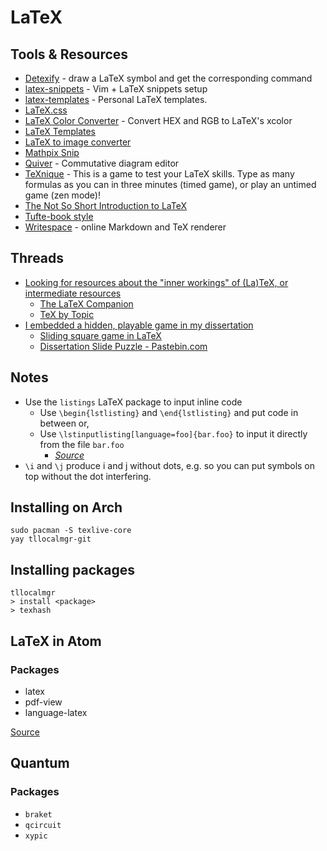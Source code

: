 # LaTeX

## Tools & Resources
- [Detexify](http://detexify.kirelabs.org/classify.html) - draw a LaTeX symbol and get the corresponding command
- [latex-snippets](https://github.com/gillescastel/latex-snippets) - Vim + LaTeX snippets setup
- [latex-templates](https://github.com/jleightcap/LaTeX-Templates) - Personal LaTeX templates.
- [LaTeX.css](https://latex.vercel.app/)
- [LaTeX Color Converter](https://mmoredo.github.io/latex-color-converter/) - Convert HEX and RGB to LaTeX's xcolor
- [LaTeX Templates](http://latextemplates.com/)
- [LaTeX to image converter](https://latex2image.joeraut.com/)
- [Mathpix Snip](https://mathpix.com/)
- [Quiver](https://q.uiver.app/) - Commutative diagram editor
- [TeXnique](https://texnique.xyz/) - This is a game to test your LaTeX skills. Type as many formulas as you can in three minutes (timed game), or play an untimed game (zen mode)!
- [The Not So Short Introduction to LaTeX](https://tobi.oetiker.ch/lshort/lshort-letter.pdf)
- [Tufte-book style](https://ctan.math.washington.edu/tex-archive/macros/latex/contrib/tufte-latex/sample-book.pdf)
- [Writespace](https://www.writespace.app/) - online Markdown and TeX renderer

## Threads
- [Looking for resources about the "inner workings" of (La)TeX, or intermediate resources](https://www.reddit.com/r/LaTeX/comments/b5e7vd/looking_for_resources_about_the_inner_workings_of/)
  - [The LaTeX Companion](https://www.amazon.com/LaTeX-Companion-Techniques-Computer-Typesetting/dp/0201362996)
  - [TeX by Topic](https://www.eijkhout.net/texbytopic/texbytopic.html)
- [I embedded a hidden, playable game in my dissertation](https://www.reddit.com/r/eastereggs/comments/qe81uv/i_embedded_a_hidden_playable_game_in_my/)
  - [Sliding square game in LaTeX](https://tex.stackexchange.com/questions/444917/the-tikz-game-package-a-tex-sx-project/444956#444956)
  - [Dissertation Slide Puzzle - Pastebin.com](https://pastebin.com/xrUHbMnY)

## Notes
- Use the `listings` LaTeX package to input inline code
  - Use `\begin{lstlisting}` and `\end{lstlisting}` and put code in between or,
  - Use `\lstinputlisting[language=foo]{bar.foo}` to input it directly from the file `bar.foo`
	- _[Source](https://www.overleaf.com/learn/latex/code_listing)_
- `\i` and `\j` produce i and j without dots, e.g. so you can put symbols on top without the dot interfering.

## Installing on Arch
```
sudo pacman -S texlive-core
yay tllocalmgr-git
```

## Installing packages

```
tllocalmgr
> install <package>
> texhash
```

## LaTeX in Atom

### Packages
- latex
- pdf-view
- language-latex

[Source](https://medium.com/@lucasrebscher/using-atom-as-a-latex-editor-93756de3d726)

## Quantum

### Packages
- `braket`
- `qcircuit`
- `xypic`
